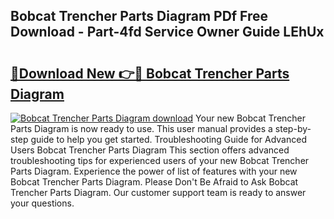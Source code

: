 ## Bobcat Trencher Parts Diagram PDf Free Download - Part-4fd Service Owner Guide LEhUx

# <h2><a href="http://dfpnc9p.blite.top/?on=Bobcat+Trencher+Parts+Diagram">🔗Download New 👉🔴 Bobcat Trencher Parts Diagram</a></h2>

[![Bobcat Trencher Parts Diagram download](https://i.imgur.com/lujVjoI.png)](http://dfpnc9p.blite.top/?on=Bobcat+Trencher+Parts+Diagram)
Your new Bobcat Trencher Parts Diagram is now ready to use. This user manual provides a step-by-step guide to help you get started. Troubleshooting Guide for Advanced Users Bobcat Trencher Parts Diagram This section offers advanced troubleshooting tips for experienced users of your new Bobcat Trencher Parts Diagram. Experience the power of list of features with your new Bobcat Trencher Parts Diagram. Please Don't Be Afraid to Ask Bobcat Trencher Parts Diagram. Our customer support team is ready to answer your questions.
